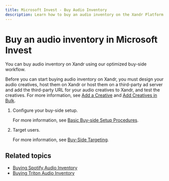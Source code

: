 ```yaml
---
title: Microsoft Invest - Buy Audio Inventory
description: Learn how to buy an audio inventory on the Xandr Platform. You can optimize the process by using Xandr's buy-side workflow.
---
```


# Buy an audio inventory in Microsoft Invest

You can buy audio inventory on Xandr using our optimized buy-side workflow.

Before you can start buying audio inventory on Xandr, you must design your audio creatives, host them on Xandr or host them on a third-party ad server and add the third-party URL for your audio creatives to Xandr, and test the creatives. For more information, see [Add a Creative](add-a-creative.md) and [Add Creatives in Bulk](add-creatives-in-bulk.md).

1. Configure your buy-side setup.

    For more information, see [Basic Buy-side Setup Procedures](basic-buy-side-setup-procedures.md).

1. Target users.

    For more information, see [Buy-Side Targeting](buy-side-targeting.md).

## Related topics

- [Buying Spotify Audio Inventory](buying-spotify-audio-inventory.md)
- [Buying Triton Audio Inventory](buying-triton-audio-inventory.md)
